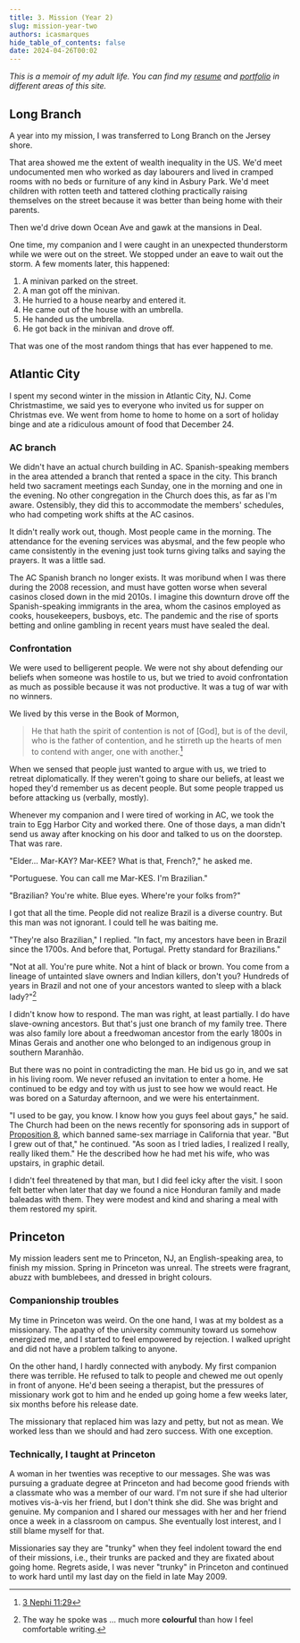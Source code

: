 ```yaml
---
title: 3. Mission (Year 2)
slug: mission-year-two
authors: icasmarques
hide_table_of_contents: false
date: 2024-04-26T00:02
---
```


*This is a memoir of my adult life. You can find my [resume](/docs/resume/intro) and [portfolio](/docs/portfolio/intro) in different areas of this site.* 

## Long Branch

A year into my mission, I was transferred to Long Branch on the Jersey shore. 

That area showed me the extent of wealth inequality in the US. We'd meet undocumented men who worked as day labourers and lived in cramped rooms with no beds or furniture of any kind in Asbury Park. We'd meet children with rotten teeth and tattered clothing practically raising themselves on the street because it was better than being home with their parents.

Then we'd drive down Ocean Ave and gawk at the mansions in Deal.

One time, my companion and I were caught in an unexpected thunderstorm while we were out on the street. We stopped under an eave to wait out the storm. A few moments later, this happened:

1. A minivan parked on the street.
1. A man got off the minivan.
1. He hurried to a house nearby and entered it.
1. He came out of the house with an umbrella.
1. He handed us the umbrella.
1. He got back in the minivan and drove off.

That was one of the most random things that has ever happened to me.

## Atlantic City

I spent my second winter in the mission in Atlantic City, NJ. Come Christmastime, we said yes to everyone who invited us for supper on Christmas eve. We went from home to home to home on a sort of holiday binge and ate a ridiculous amount of food that December 24.

### AC branch

We didn't have an actual church building in AC. Spanish-speaking members in the area attended a branch that rented a space in the city. This branch held two sacrament meetings each Sunday, one in the morning and one in the evening. No other congregation in the Church does this, as far as I'm aware. Ostensibly, they did this to accommodate the members' schedules, who had competing work shifts at the AC casinos.

It didn't really work out, though. Most people came in the morning. The attendance for the evening services was abysmal, and the few people who came consistently in the evening just took turns giving talks and saying the prayers. It was a little sad.

The AC Spanish branch no longer exists. It was moribund when I was there during the 2008 recession, and must have gotten worse when several casinos closed down in the mid 2010s. I imagine this downturn drove off the Spanish-speaking immigrants in the area, whom the casinos employed as cooks, housekeepers, busboys, etc. The pandemic and the rise of sports betting and online gambling in recent years must have sealed the deal.

### Confrontation

We were used to belligerent people. We were not shy about defending our beliefs when someone was hostile to us, but we tried to avoid confrontation as much as possible because it was not productive. It was a tug of war with no winners.

We lived by this verse in the Book of Mormon,

> He that hath the spirit of contention is not of [God], but is of the devil, who is the father of contention, and he stirreth up the hearts of men to contend with anger, one with another.[^1]

When we sensed that people just wanted to argue with us, we tried to retreat diplomatically. If they weren't going to share our beliefs, at least we hoped they'd remember us as decent people. But some people trapped us before attacking us (verbally, mostly).

Whenever my companion and I were tired of working in AC, we took the train to Egg Harbor City and worked there. One of those days, a man didn't send us away after knocking on his door and talked to us on the doorstep. That was rare.

"Elder... Mar-KAY? Mar-KEE? What is that, French?," he asked me.

"Portuguese. You can call me Mar-KES. I'm Brazilian."

"Brazilian? You're white. Blue eyes. Where're your folks from?"

I got that all the time. People did not realize Brazil is a diverse country. But this man was not ignorant. I could tell he was baiting me.

"They're also Brazilian," I replied. "In fact, my ancestors have been in Brazil since the 1700s. And before that, Portugal. Pretty standard for Brazilians."

"Not at all. You're pure white. Not a hint of black or brown. You come from a lineage of untainted slave owners and Indian killers, don't you? Hundreds of years in Brazil and not one of your ancestors wanted to sleep with a black lady?"[^2]

I didn't know how to respond. The man was right, at least partially. I do have slave-owning ancestors. But that's just one branch of my family tree. There was also family lore about a freedwoman ancestor from the early 1800s in Minas Gerais and another one who belonged to an indigenous group in southern Maranhão.

But there was no point in contradicting the man. He bid us go in, and we sat in his living room. We never refused an invitation to enter a home. He continued to be edgy and toy with us just to see how we would react. He was bored on a Saturday afternoon, and we were his entertainment.

"I used to be gay, you know. I know how you guys feel about gays," he said. The Church had been on the news recently for sponsoring ads in support of [Proposition 8](https://library.law.howard.edu/civilrightshistory/lgbtq/prop8), which banned same-sex marriage in California that year. "But I grew out of that," he continued. "As soon as I tried ladies, I realized I really, really liked them." He the described how he had met his wife, who was upstairs, in graphic detail. 

I didn't feel threatened by that man, but I did feel icky after the visit. I soon felt better when later that day we found a nice Honduran family and made baleadas with them. They were modest and kind and sharing a meal with them restored my spirit.

## Princeton

My mission leaders sent me to Princeton, NJ, an English-speaking area, to finish my mission. Spring in Princeton was unreal. The streets were fragrant, abuzz with bumblebees, and dressed in bright colours.

### Companionship troubles

My time in Princeton was weird. On the one hand, I was at my boldest as a missionary. The apathy of the university community toward us somehow energized me, and I started to feel empowered by rejection. I walked upright and did not have a problem talking to anyone.

On the other hand, I hardly connected with anybody. My first companion there was terrible. He refused to talk to people and chewed me out openly in front of anyone. He'd been seeing a therapist, but the pressures of missionary work got to him and he ended up going home a few weeks later, six months before his release date.

The missionary that replaced him was lazy and petty, but not as mean. We worked less than we should and had zero success. With one exception.

### Technically, I taught at Princeton

A woman in her twenties was receptive to our messages. She was was pursuing a graduate degree at Princeton and had become good friends with a classmate who was a member of our ward. I'm not sure if she had ulterior motives vis-à-vis her friend, but I don't think she did. She was bright and genuine. My companion and I shared our messages with her and her friend once a week in a classroom on campus. She eventually lost interest, and I still blame myself for that. 

Missionaries say they are "trunky" when they feel indolent toward the end of their missions, i.e., their trunks are packed and they are fixated about going home. Regrets aside, I was never "trunky" in Princeton and continued to work hard until my last day on the field in late May 2009.

[^1]: [3 Nephi 11:29](https://www.churchofjesuschrist.org/study/scriptures/bofm/3-ne/11?lang=eng&id=p29#p29)
[^2]: The way he spoke was ... much more **colourful** than how I feel comfortable writing.

